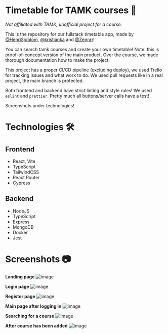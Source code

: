 # Timetable for TAMK courses 📅

_Not affiliated with TAMK, unofficial project for a course._

This is the repository for our fullstack timetable app, made by [@HenriSjoblom](https://github.com/HenriSjoblom), [@kristianka](https://github.com/kristianka) and [@Zennrr](https://github.com/Zennrr)!

You can search tamk courses and create your own timetable!
Note: this is proof-of-concept version of the main product. Over the course, we made thorough documentation how to make the project. 

This project has a proper CI/CD pipeline (excluding deploy), we used Trello for tracking issues and what work to do. We used pull requests like in a real project, the main branch is protected.

Both frontend and backend have strict linting and style rules! We used `eslint` and `prettier`. Pretty much all buttons/server calls have a test! 

Screenshots under technologies!

# Technologies 🛠️

## Frontend

- React, Vite
- TypeScript
- TailwindCSS
- React Router
- Cypress

## Backend

- NodeJS
- TypeScript
- Express
- MongoDB
- Docker
- Jest

# Screenshots 📷

**Landing page**
![image](https://github.com/kristianka/tamk-timetable/assets/49764796/11839041-b1c1-4e29-9cc1-63879206ca25)

**Login page**
![image](https://github.com/kristianka/tamk-timetable/assets/49764796/774dead3-1898-47f3-886e-660b45e12840)

**Register page**
![image](https://github.com/kristianka/tamk-timetable/assets/49764796/87aa8bb9-efee-43c2-b1fa-9a9a106bc193)

**Main page after logging in**
![image](https://github.com/kristianka/tamk-timetable/assets/49764796/8442175d-df73-4264-92ed-aefd84853390)

**Searching for a course**
![image](https://github.com/kristianka/tamk-timetable/assets/49764796/6dc43d7c-6bbd-43ff-bd4d-e96b4db2f5b3)

**After course has been added**
![image](https://github.com/kristianka/tamk-timetable/assets/49764796/a234269f-a8d8-433b-98d1-3b275e6e6ca9)



